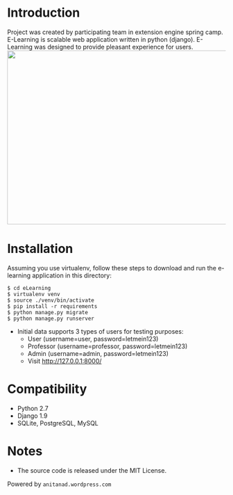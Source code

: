﻿# Introduction
Project was created by participating team in extension engine spring camp.
E-Learning is scalable web application written in python (django).
E-Learning was designed to provide pleasant experience for users.
<img src="https://i.ibb.co/Fzv0Kfg/e-learning.png" width="720" height="400">
# Installation
Assuming you use virtualenv, follow these steps to download and run the
e-learning application in this directory:

    
    $ cd eLearning
    $ virtualenv venv
    $ source ./venv/bin/activate
    $ pip install -r requirements
    $ python manage.py migrate
    $ python manage.py runserver

* Initial data supports 3 types of users for testing purposes:
    * User (username=user, password=letmein123)
    * Professor (username=professor, password=letmein123)
    * Admin (username=admin, password=letmein123)
    * Visit http://127.0.0.1:8000/

# Compatibility
* Python 2.7
* Django 1.9
* SQLite, PostgreSQL, MySQL

# Notes
* The source code is released under the MIT License.

Powered by ```anitanad.wordpress.com```
